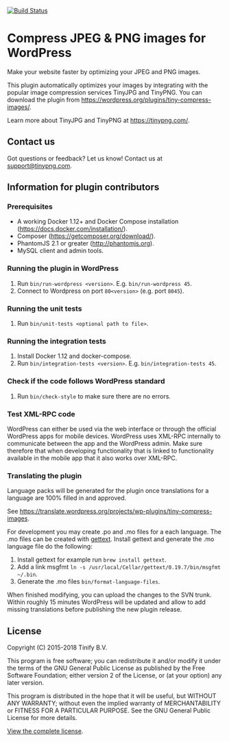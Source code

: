 [<img src="https://travis-ci.org/tinify/wordpress-plugin.svg?branch=master" alt="Build Status">](https://travis-ci.org/tinify/wordpress-plugin)

# Compress JPEG & PNG images for WordPress

Make your website faster by optimizing your JPEG and PNG images.

This plugin automatically optimizes your images by integrating with the
popular image compression services TinyJPG and TinyPNG. You can download the
plugin from https://wordpress.org/plugins/tiny-compress-images/.

Learn more about TinyJPG and TinyPNG at https://tinypng.com/.

## Contact us

Got questions or feedback? Let us know! Contact us at support@tinypng.com.

## Information for plugin contributors

### Prerequisites
* A working Docker 1.12+ and Docker Compose installation (https://docs.docker.com/installation/).
* Composer (https://getcomposer.org/download/).
* PhantomJS 2.1 or greater (http://phantomjs.org).
* MySQL client and admin tools.

### Running the plugin in WordPress
1. Run `bin/run-wordpress <version>`. E.g. `bin/run-wordpress 45`.
2. Connect to Wordpress on port `80<version>` (e.g. port `8045`).

### Running the unit tests
1. Run `bin/unit-tests <optional path to file>`.

### Running the integration tests
1. Install Docker 1.12 and docker-compose.
2. Run `bin/integration-tests <version>`. E.g. `bin/integration-tests 45`.

### Check if the code follows WordPress standard
1. Run `bin/check-style` to make sure there are no errors.

### Test XML-RPC code
WordPress can either be used via the web interface or through the official
WordPress apps for mobile devices. WordPress uses XML-RPC internally to
communicate between the app and the WordPress admin. Make sure therefore
that when developing functionality that is linked to functionality available
in the mobile app that it also works over XML-RPC.

### Translating the plugin
Language packs will be generated for the plugin once translations for a
language are 100% filled in and approved.

See https://translate.wordpress.org/projects/wp-plugins/tiny-compress-images.

For development you may create .po and .mo files for a each language. The .mo
files can be created with [gettext](https://www.gnu.org/software/gettext/).
Install gettext and generate the .mo language file do the following:

1. Install gettext for example run `brew install gettext`.
2. Add a link msgfmt `ln -s /usr/local/Cellar/gettext/0.19.7/bin/msgfmt ~/.bin`.
3. Generate the .mo files `bin/format-language-files`.

When finished modifying, you can upload the changes to the SVN trunk. Within
roughly 15 minutes WordPress will be updated and allow to add missing
translations before publishing the new plugin release.

## License

Copyright (C) 2015-2018 Tinify B.V.

This program is free software; you can redistribute it and/or modify
it under the terms of the GNU General Public License as published by
the Free Software Foundation; either version 2 of the License, or
(at your option) any later version.

This program is distributed in the hope that it will be useful,
but WITHOUT ANY WARRANTY; without even the implied warranty of
MERCHANTABILITY or FITNESS FOR A PARTICULAR PURPOSE.  See the
GNU General Public License for more details.

[View the complete license](LICENSE).
